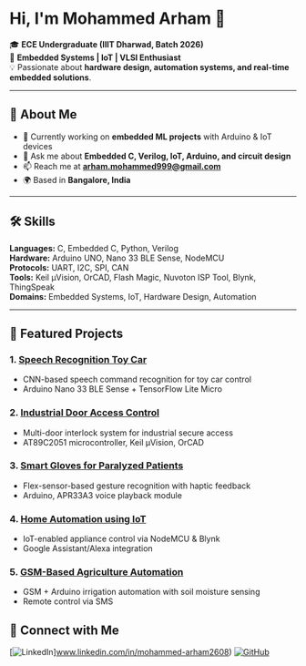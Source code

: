# Hi, I'm Mohammed Arham 👋

🎓 **ECE Undergraduate (IIIT Dharwad, Batch 2026)**  
🔌 **Embedded Systems | IoT | VLSI Enthusiast**  
💡 Passionate about **hardware design, automation systems, and real-time embedded solutions**.  

---

## 🚀 About Me
- 🔭 Currently working on **embedded ML projects** with Arduino & IoT devices
- 💬 Ask me about **Embedded C, Verilog, IoT, Arduino, and circuit design**
- 📫 Reach me at **arham.mohammed999@gmail.com**
- 🌍 Based in **Bangalore, India**

---

## 🛠 Skills
**Languages:** C, Embedded C, Python, Verilog  
**Hardware:** Arduino UNO, Nano 33 BLE Sense, NodeMCU  
**Protocols:** UART, I2C, SPI, CAN  
**Tools:** Keil µVision, OrCAD, Flash Magic, Nuvoton ISP Tool, Blynk, ThingSpeak  
**Domains:** Embedded Systems, IoT, Hardware Design, Automation  

---

## 📂 Featured Projects
### 1. [Speech Recognition Toy Car](https://github.com/Mohammed-arham26/speech-recognition-toy-car)
- CNN-based speech command recognition for toy car control
- Arduino Nano 33 BLE Sense + TensorFlow Lite Micro

### 2. [Industrial Door Access Control](https://github.com/Mohammed-arham26/industrial-door-access-control)
- Multi-door interlock system for industrial secure access
- AT89C2051 microcontroller, Keil µVision, OrCAD

### 3. [Smart Gloves for Paralyzed Patients](https://github.com/Mohammed-arham26/smart-gloves)
- Flex-sensor-based gesture recognition with haptic feedback
- Arduino, APR33A3 voice playback module

### 4. [Home Automation using IoT](https://github.com/Mohammed-arham26/home-automation-iot)
- IoT-enabled appliance control via NodeMCU & Blynk
- Google Assistant/Alexa integration

### 5. [GSM-Based Agriculture Automation](https://github.com/Mohammed-arham26/gsm-agriculture-automation)
- GSM + Arduino irrigation automation with soil moisture sensing
- Remote control via SMS


## 🤝 Connect with Me
[![LinkedIn](https://img.shields.io/badge/LinkedIn-Connect-blue)]www.linkedin.com/in/mohammed-arham2608)
[![GitHub](https://img.shields.io/badge/GitHub-Follow-black)](https://github.com/Mohammed-arham26)

